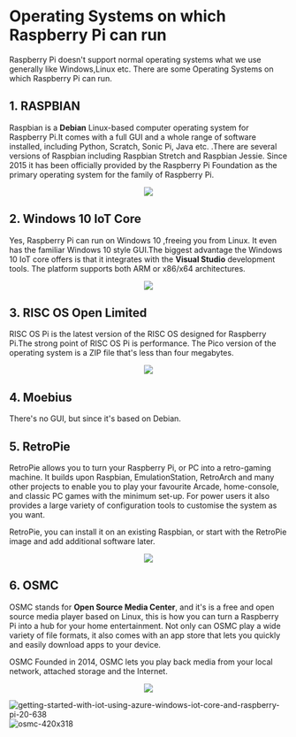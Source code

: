 # Operating Systems on which Raspberry Pi can run

Raspberry Pi doesn't support normal operating systems what we use generally like Windows,Linux etc.
There are some Operating Systems on which Raspberry Pi can run.  

## 1. RASPBIAN
Raspbian is a **Debian** Linux-based computer operating system for Raspberry Pi.It comes with a full GUI and a whole range of software installed, including Python, Scratch, Sonic Pi, Java etc. .There are several versions of Raspbian including Raspbian Stretch and Raspbian Jessie. Since 2015 it has been officially provided by the Raspberry Pi Foundation as the primary operating system for the family of Raspberry Pi.

<p align="center"> 
<img src="https://user-images.githubusercontent.com/35935951/36862149-ff4ce6ce-1dab-11e8-8129-1cd5eeb38bc0.png">
</p>
   
   

## 2. Windows 10 IoT Core
Yes, Raspberry Pi can run on Windows 10 ,freeing you from Linux. It even has the familiar Windows 10 style GUI.The biggest advantage the Windows 10 IoT core offers is that it integrates with the **Visual Studio** development tools. 
The platform supports both ARM or x86/x64 architectures.  

<p align="center"> 
<img src="https://user-images.githubusercontent.com/35935951/36868923-db9fdf24-1dbf-11e8-9d43-b90010bbe69b.jpg">
</p>

## 3. RISC OS Open Limited  

RISC OS Pi is the latest version of the RISC OS designed for Raspberry Pi.The strong point of RISC OS Pi is performance. 
The Pico version of the operating system is a ZIP file that's less than four megabytes.  

<p align="center"> 
<img src="https://user-images.githubusercontent.com/35935951/36862173-0b173be4-1dac-11e8-8b9c-c6caef78d6de.png">
</p>

## 4. Moebius
There's no GUI, but since it's based on Debian. 

## 5. RetroPie
RetroPie allows you to turn your Raspberry Pi, or PC into a retro-gaming machine. It builds upon Raspbian, EmulationStation, RetroArch and many other projects to enable you to play your favourite Arcade, home-console, and classic PC games with the minimum set-up. For power users it also provides a large variety of configuration tools to customise the system as you want.  

RetroPie, you can install it on an existing Raspbian, or start with the RetroPie image and add additional software later.

<p align="center"> 
<img src="https://user-images.githubusercontent.com/35935951/36867784-384ebef6-1dbc-11e8-85c2-d8d5afe52b5b.jpg">
</p>

## 6. OSMC
OSMC stands for **Open Source Media Center**, and it's is a free and open source media player based on Linux, this is how you can turn a Raspberry Pi into a hub for your home entertainment.
Not only can OSMC play a wide variety of file formats, it also comes with an app store that lets you quickly and easily
download apps to your device.  

OSMC Founded in 2014, OSMC lets you play back media from your local network, attached storage and the Internet.  

<p align="center"> 
<img src="https://user-images.githubusercontent.com/35935951/36868925-dff4d354-1dbf-11e8-9f5e-ccfec6391a29.png">
</p>





![getting-started-with-iot-using-azure-windows-iot-core-and-raspberry-pi-20-638]()
![osmc-420x318]()





